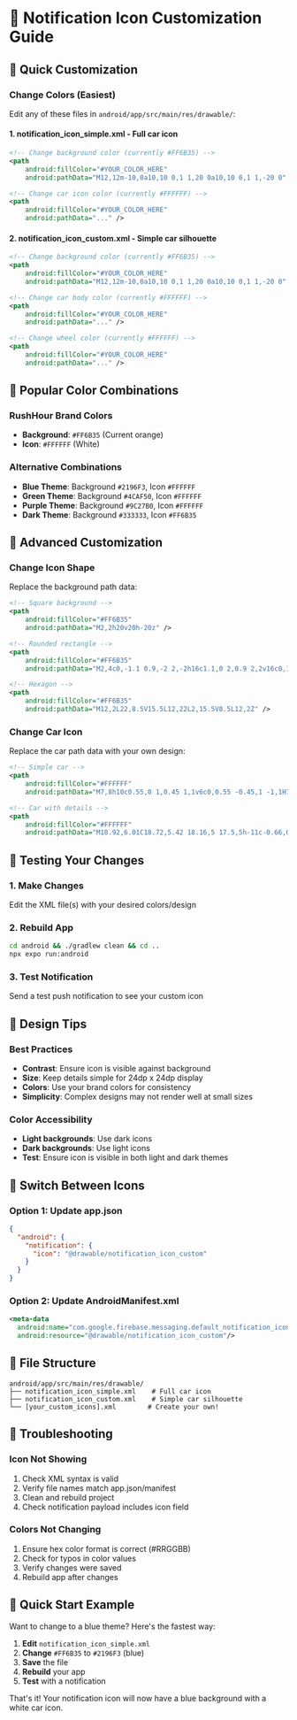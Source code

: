 # 🎨 Notification Icon Customization Guide

## 🚀 Quick Customization

### **Change Colors (Easiest)**
Edit any of these files in `android/app/src/main/res/drawable/`:

#### **1. notification_icon_simple.xml** - Full car icon
```xml
<!-- Change background color (currently #FF6B35) -->
<path
    android:fillColor="#YOUR_COLOR_HERE"
    android:pathData="M12,12m-10,0a10,10 0,1 1,20 0a10,10 0,1 1,-20 0" />

<!-- Change car icon color (currently #FFFFFF) -->
<path
    android:fillColor="#YOUR_COLOR_HERE"
    android:pathData="..." />
```

#### **2. notification_icon_custom.xml** - Simple car silhouette
```xml
<!-- Change background color (currently #FF6B35) -->
<path
    android:fillColor="#YOUR_COLOR_HERE"
    android:pathData="M12,12m-10,0a10,10 0,1 1,20 0a10,10 0,1 1,-20 0" />

<!-- Change car body color (currently #FFFFFF) -->
<path
    android:fillColor="#YOUR_COLOR_HERE"
    android:pathData="..." />

<!-- Change wheel color (currently #FFFFFF) -->
<path
    android:fillColor="#YOUR_COLOR_HERE"
    android:pathData="..." />
```

## 🎯 **Popular Color Combinations**

### **RushHour Brand Colors**
- **Background**: `#FF6B35` (Current orange)
- **Icon**: `#FFFFFF` (White)

### **Alternative Combinations**
- **Blue Theme**: Background `#2196F3`, Icon `#FFFFFF`
- **Green Theme**: Background `#4CAF50`, Icon `#FFFFFF`
- **Purple Theme**: Background `#9C27B0`, Icon `#FFFFFF`
- **Dark Theme**: Background `#333333`, Icon `#FF6B35`

## 🔧 **Advanced Customization**

### **Change Icon Shape**
Replace the background path data:
```xml
<!-- Square background -->
<path
    android:fillColor="#FF6B35"
    android:pathData="M2,2h20v20h-20z" />

<!-- Rounded rectangle -->
<path
    android:fillColor="#FF6B35"
    android:pathData="M2,4c0,-1.1 0.9,-2 2,-2h16c1.1,0 2,0.9 2,2v16c0,1.1 -0.9,2 -2,2H4c-1.1,0 -2,-0.9 -2,-2V4z" />

<!-- Hexagon -->
<path
    android:fillColor="#FF6B35"
    android:pathData="M12,2L22,8.5V15.5L12,22L2,15.5V8.5L12,2Z" />
```

### **Change Car Icon**
Replace the car path data with your own design:
```xml
<!-- Simple car -->
<path
    android:fillColor="#FFFFFF"
    android:pathData="M7,8h10c0.55,0 1,0.45 1,1v6c0,0.55 -0.45,1 -1,1H7c-0.55,0 -1,-0.45 -1,-1V9C6,8.45 6.45,8 7,8z" />

<!-- Car with details -->
<path
    android:fillColor="#FFFFFF"
    android:pathData="M18.92,6.01C18.72,5.42 18.16,5 17.5,5h-11c-0.66,0 -1.21,0.42 -1.42,1.01L3,12v8c0,0.55 0.45,1 1,1h1c0.55,0 1,-0.45 1,-1v-1h12v1c0,0.55 0.45,1 1,1h1c0.55,0 1,-0.45 1,-1v-8l-2.08,-5.99z" />
```

## 📱 **Testing Your Changes**

### **1. Make Changes**
Edit the XML file(s) with your desired colors/design

### **2. Rebuild App**
```bash
cd android && ./gradlew clean && cd ..
npx expo run:android
```

### **3. Test Notification**
Send a test push notification to see your custom icon

## 🎨 **Design Tips**

### **Best Practices**
- **Contrast**: Ensure icon is visible against background
- **Size**: Keep details simple for 24dp x 24dp display
- **Colors**: Use your brand colors for consistency
- **Simplicity**: Complex designs may not render well at small sizes

### **Color Accessibility**
- **Light backgrounds**: Use dark icons
- **Dark backgrounds**: Use light icons
- **Test**: Ensure icon is visible in both light and dark themes

## 🔄 **Switch Between Icons**

### **Option 1: Update app.json**
```json
{
  "android": {
    "notification": {
      "icon": "@drawable/notification_icon_custom"
    }
  }
}
```

### **Option 2: Update AndroidManifest.xml**
```xml
<meta-data 
  android:name="com.google.firebase.messaging.default_notification_icon" 
  android:resource="@drawable/notification_icon_custom"/>
```

## 📁 **File Structure**
```
android/app/src/main/res/drawable/
├── notification_icon_simple.xml    # Full car icon
├── notification_icon_custom.xml    # Simple car silhouette
└── [your_custom_icons].xml        # Create your own!
```

## 🚨 **Troubleshooting**

### **Icon Not Showing**
1. Check XML syntax is valid
2. Verify file names match app.json/manifest
3. Clean and rebuild project
4. Check notification payload includes icon field

### **Colors Not Changing**
1. Ensure hex color format is correct (#RRGGBB)
2. Check for typos in color values
3. Verify changes were saved
4. Rebuild app after changes

## 🎉 **Quick Start Example**

Want to change to a blue theme? Here's the fastest way:

1. **Edit** `notification_icon_simple.xml`
2. **Change** `#FF6B35` to `#2196F3` (blue)
3. **Save** the file
4. **Rebuild** your app
5. **Test** with a notification

That's it! Your notification icon will now have a blue background with a white car icon.
